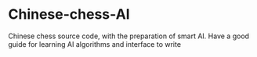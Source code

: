 # Chinese-chess-AI
Chinese chess source code, with the preparation of smart AI. Have a good guide for learning AI algorithms and interface to write

